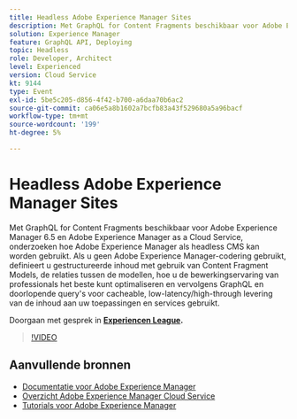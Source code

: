 ```yaml
---
title: Headless Adobe Experience Manager Sites
description: Met GraphQL for Content Fragments beschikbaar voor Adobe Experience Manager 6.5 en Adobe Experience Manager as a Cloud Service, onderzoeken hoe Adobe Experience Manager als headless CMS kan worden gebruikt. Als u geen Adobe Experience Manager-codering gebruikt, definieert u gestructureerde inhoud met gebruik van Content Fragment Models, de relaties tussen de modellen, hoe u de bewerkingservaring van professionals het beste kunt optimaliseren en vervolgens GraphQL en doorlopende query's voor cacheable, low-latency/high-through levering van de inhoud aan uw toepassingen en services gebruikt.
solution: Experience Manager
feature: GraphQL API, Deploying
topic: Headless
role: Developer, Architect
level: Experienced
version: Cloud Service
kt: 9144
type: Event
exl-id: 5be5c205-d856-4f42-b700-a6daa70b6ac2
source-git-commit: ca06e5a8b1602a7bcfb83a43f529680a5a96bacf
workflow-type: tm+mt
source-wordcount: '199'
ht-degree: 5%

---
```


# Headless Adobe Experience Manager Sites

Met GraphQL for Content Fragments beschikbaar voor Adobe Experience Manager 6.5 en Adobe Experience Manager as a Cloud Service, onderzoeken hoe Adobe Experience Manager als headless CMS kan worden gebruikt. Als u geen Adobe Experience Manager-codering gebruikt, definieert u gestructureerde inhoud met gebruik van Content Fragment Models, de relaties tussen de modellen, hoe u de bewerkingservaring van professionals het beste kunt optimaliseren en vervolgens GraphQL en doorlopende query&#39;s voor cacheable, low-latency/high-through levering van de inhoud aan uw toepassingen en services gebruikt.

Doorgaan met gesprek in **[Experiencen League](https://adobe.ly/39H5BWo).**

>[!VIDEO](https://video.tv.adobe.com/v/337576/?quality=12&learn=on&hidetitle=true)

## Aanvullende bronnen

- [Documentatie voor Adobe Experience Manager ](https://experienceleague.adobe.com/docs/experience-manager-cloud-service.html)
- [Overzicht Adobe Experience Manager Cloud Service](https://experienceleague.adobe.com/docs/experience-manager-cloud-service/overview/home.html)
- [Tutorials voor Adobe Experience Manager](https://experienceleague.adobe.com/docs/experience-manager-tutorials.html)
